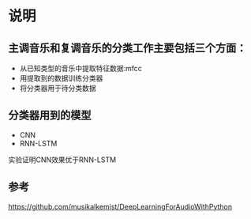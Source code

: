 # 说明  
## 主调音乐和复调音乐的分类工作主要包括三个方面：  
* 从已知类型的音乐中提取特征数据:mfcc
* 用提取到的数据训练分类器
* 将分类器用于待分类数据

## 分类器用到的模型  
* CNN
* RNN-LSTM

实验证明CNN效果优于RNN-LSTM  
## 参考  
https://github.com/musikalkemist/DeepLearningForAudioWithPython
